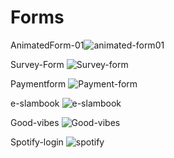 # Forms

AnimatedForm-01![animated-form01](https://user-images.githubusercontent.com/99410623/163176446-a347d2cb-7592-46dd-8cd3-8af567af0071.png)


Survey-Form ![Survey-form](https://user-images.githubusercontent.com/99410623/163176674-744d650f-2fd1-4186-92d8-83b57266b0e2.png)

Paymentform ![Payment-form](https://user-images.githubusercontent.com/99410623/163177281-56913c05-16e9-43d7-92be-6edf2d50e60a.png)

e-slambook ![e-slambook](https://user-images.githubusercontent.com/99410623/163177335-79c85138-7587-4b73-9250-abee2b2962b8.png)

Good-vibes ![Good-vibes](https://user-images.githubusercontent.com/99410623/163177403-14f9036b-1700-4208-a932-9b5cd86ce617.png)

Spotify-login ![spotify](https://user-images.githubusercontent.com/99410623/163177488-5ac73025-b21b-496a-a66a-b2cea363df31.png)
